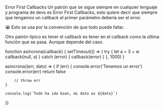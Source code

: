 Error First Callbacks
Un patrón que se sigue siempre en cualquier lenguaje y programa de devs es Error First Callbacks, esto quiere decir que siempre que tengamos un callback el primer parámetro debería ser el error.

😭 Esto se usa por la convención de que todo puede fallar.

Otro patrón típico es tener el callback es tener en el callback como la última función que se pasa. Aunque depende del caso.


function asincrona(callback) {
    setTimeout(() => {
        try {
            let a = 3 + w
            callback(null, a)
        } catch (error) {
            callback(error)
        }
    }, 1000)
}

asincrona((err, dato) => {
    if (err) {
        console.error('Tenemos un error')
        console.error(err)
        return false

        // throw err
    }

    console.log(`Todo ha ido bien, mi dato es ${dato}`)
})
